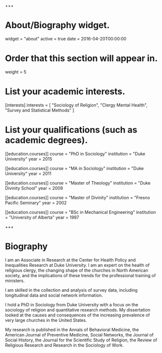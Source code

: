 +++
# About/Biography widget.
widget = "about"
active = true
date = 2016-04-20T00:00:00

# Order that this section will appear in.
weight = 5

# List your academic interests.
[interests]
  interests = [
    "Sociology of Religion",
    "Clergy Mental Health",
    "Survey and Statistical Methods"
  ]

# List your qualifications (such as academic degrees).
[[education.courses]]
  course = "PhD in Sociology"
  institution = "Duke University"
  year = 2015

[[education.courses]]
  course = "MA in Sociology"
  institution = "Duke University"
  year = 2011

[[education.courses]]
  course = "Master of Theology"
  institution = "Duke Divinity School"
  year = 2009
  
[[education.courses]]
  course = "Master of Divinity"
  institution = "Fresno Pacific Seminary"
  year = 2002

[[education.courses]]
  course = "BSc in Mechanical Engineering"
  institution = "University of Alberta"
  year = 1997
 
+++

# Biography

I am an Associate in Research at the Center for Health Policy and Inequalities Research at Duke University. I am an expert on the health of religious clergy, the changing shape of the churches in North American society, and the implications of these trends for the professional training of ministers.

I am skilled in the collection and analysis of survey data, including longitudinal data and social network information. 

I hold a PhD in Sociology from Duke University with a focus on the sociology of religion and quantitative research methods.  My dissertation looked at the causes and consequences of the increasing prevalence of very large churches in the United States. 

My research is published in the Annals of Behavioral Medicine, the American Journal of Preventive Medicine, Social Networks, the Journal of Social History, the Journal for the Scientific Study of Religion, the Review of Religious Research and Research in the Sociology of Work.
